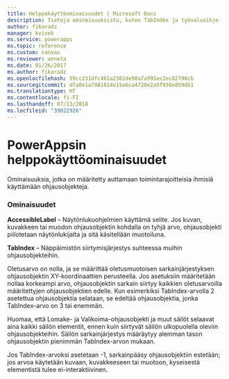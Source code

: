 ```yaml
---
title: Helppokäyttöominaisuudet | Microsoft Docs
description: Tietoja ominaisuuksista, kuten TabIndex ja työvaluvihje
author: fikaradz
manager: kvivek
ms.service: powerapps
ms.topic: reference
ms.custom: canvas
ms.reviewer: anneta
ms.date: 01/26/2017
ms.author: fikaradz
ms.openlocfilehash: 59cc231dfc461a2301de90a7a995ec2ec82790cb
ms.sourcegitcommit: dfa0e1a7981814e15e6ca4720e2a5f930e859db1
ms.translationtype: HT
ms.contentlocale: fi-FI
ms.lasthandoff: 07/13/2018
ms.locfileid: "39022926"
---
```

# <a name="accessibility-properties-in-powerapps"></a>PowerAppsin helppokäyttöominaisuudet
Ominaisuuksia, jotka on määritetty auttamaan toimintarajoitteisia ihmisiä käyttämään ohjausobjekteja.

### <a name="properties"></a>Ominaisuudet
**AccessibleLabel** – Näytönlukuohjelmien käyttämä selite. Jos kuvan, kuvakkeen tai muodon ohjausobjektin kohdalla on tyhjä arvo, ohjausobjekti piilotetaan näytönlukijalta ja sitä käsitellään muotoiluna.

**TabIndex** – Näppäimistön siirtymisjärjestys suhteessa muihin ohjausobjekteihin.

Oletusarvo on nolla, ja se määrittää oletusmuotoisen sarkainjärjestyksen ohjausobjektin XY-koordinaattien perusteella.  Jos asetuksiin määritetään nollaa korkeampi arvo, ohjausobjektin sarkain siirtyy kaikkien oletusarvoilla määritettyjen ohjausobjektien edelle.  Kun esimerkiksi TabIndex-arvolla 2 asetettua ohjausobjektia selataan, se edeltää ohjausobjektia, jonka TabIndex-arvo on 3 tai enemmän.

Huomaa, että Lomake- ja Valikoima-ohjausobjekti ja muut säilöt selaavat aina kaikki säilön elementit, ennen kuin siirtyvät säilön ulkopuolella oleviin ohjausobjekteihin.  Säilön sarkainjärjestys määräytyy alemman tason ohjausobjektin pienimmän TabIndex-arvon mukaan.

Jos TabIndex-arvoksi asetetaan -1, sarkainpääsy ohjausobjektiin estetään; jos arvoa käytetään kuvaan, kuvakkeeseen tai muotoon, kyseisestä elementistä tulee ei-interaktiivinen.
